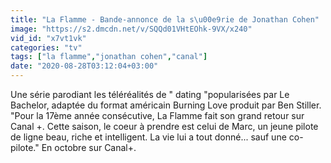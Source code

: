 ```yaml
---
title: "La Flamme - Bande-annonce de la s\u00e9rie de Jonathan Cohen"
image: "https://s2.dmcdn.net/v/SQQd01VHtEOhk-9VX/x240"
vid_id: "x7vt1vk"
categories: "tv"
tags: ["la flamme","jonathan cohen","canal"]
date: "2020-08-28T03:12:04+03:00"
---
```

Une série parodiant les téléréalités de &quot; dating &quot;popularisées par Le Bachelor, adaptée du format américain Burning Love produit par Ben Stiller. &quot;Pour la 17ème année consécutive, La Flamme fait son grand retour sur Canal +. Cette saison, le coeur à prendre est celui de Marc, un jeune pilote de ligne beau, riche et intelligent. La vie lui a tout donné... sauf une co-pilote.&quot; En octobre sur Canal+.
